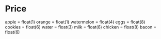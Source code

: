 # Price
apple = float(1)
orange = float(1)
watermelon = float(4)
eggs = float(8)
cookies = float(6)
water = float(3)
milk = float(6)
chicken = float(8)
bacon = float(6)
